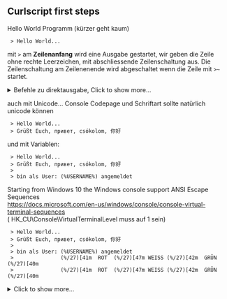 ## Curlscript first steps

Hello World Programm (kürzer geht kaum)

     > Hello World...
    
 
mit `>` am **Zeilenanfang** wird eine Ausgabe gestartet,
wir geben die Zeile ohne rechte Leerzeichen, mit abschliessende Zeilenschaltung aus.
Die Zeilenschaltung am Zeilenenende wird abgeschaltet wenn die Zeile mit `>~` startet.

<details>
 <summary>Befehle zu direktausgabe, Click to show more...</summary>
 <markdown>  
      
| Befehl        | Code    |    
| ------------- |---------| 
| writeln       | `>`     | 
| write         | `>~`    | 
| write-get-ln  | `><`    |  
 </markdown>
 </details>

auch mit Unicode...
Console Codepage und Schriftart sollte natürlich unicode können 

     > Hello World...
     > Grüßt Euch, привет, csókolom, 你好

und mit Variablen:

     > Hello World...
     > Grüßt Euch, привет, csókolom, 你好
     >
     > bin als User: (%USERNAME%) angemeldet
     
Starting from Windows 10 the Windows console support ANSI Escape Sequences  
https://docs.microsoft.com/en-us/windows/console/console-virtual-terminal-sequences  
( HK_CU\Console\VirtualTerminalLevel muss auf 1 sein)

     > Hello World...
     > Grüßt Euch, привет, csókolom, 你好
     >
     > bin als User: (%USERNAME%) angemeldet
     >               (%/27)[41m  ROT  (%/27)[47m WEISS (%/27)[42m  GRÜN  (%/27)[40m   
     >               (%/27)[41m  ROT  (%/27)[47m WEISS (%/27)[42m  GRÜN  (%/27)[40m   


<details>
  <summary>Click to show more...</summary>
  <markdown>   
       
 | Befehl        | Code    |      
 | ------------- |---------| 
 | writeln       | `>`     | 
 | write         | `>~`    |        
   </markdown>
   
   <details>
  <summary>Click to show more...</summary>
  <markdown>   
       
 | Befehl        | Code    |      
 | ------------- |---------| 
 | writeln       | `>`     | 
 | write         | `>~`    |        
   </markdown>
</details>
</details>

